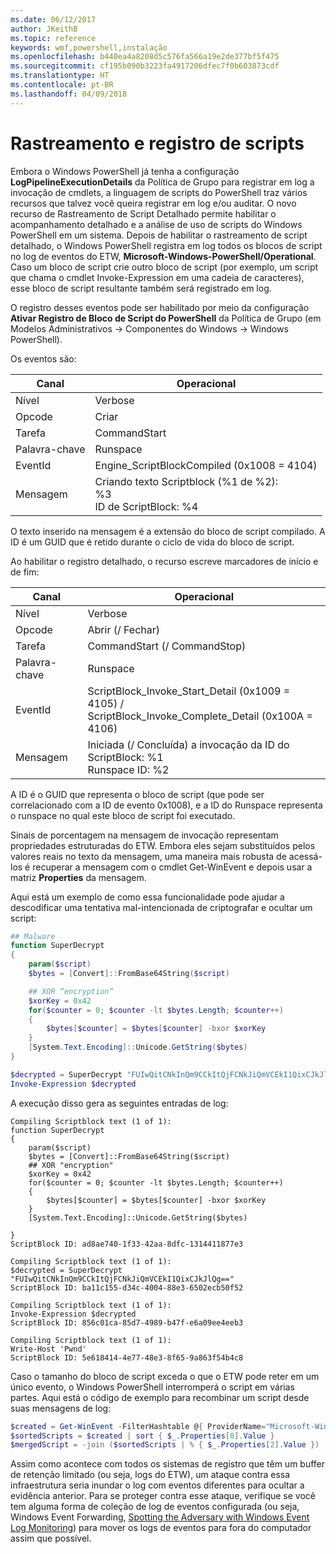 ```yaml
---
ms.date: 06/12/2017
author: JKeithB
ms.topic: reference
keywords: wmf,powershell,instalação
ms.openlocfilehash: b440ea4a8208d5c576fa566a19e2de377bf5f475
ms.sourcegitcommit: cf195b090b3223fa4917206dfec7f0b603873cdf
ms.translationtype: HT
ms.contentlocale: pt-BR
ms.lasthandoff: 04/09/2018
---
```

# <a name="script-tracing-and-logging"></a>Rastreamento e registro de scripts

Embora o Windows PowerShell já tenha a configuração **LogPipelineExecutionDetails** da Política de Grupo para registrar em log a invocação de cmdlets, a linguagem de scripts do PowerShell traz vários recursos que talvez você queira registrar em log e/ou auditar. O novo recurso de Rastreamento de Script Detalhado permite habilitar o acompanhamento detalhado e a análise de uso de scripts do Windows PowerShell em um sistema. Depois de habilitar o rastreamento de script detalhado, o Windows PowerShell registra em log todos os blocos de script no log de eventos do ETW, **Microsoft-Windows-PowerShell/Operational**. Caso um bloco de script crie outro bloco de script (por exemplo, um script que chama o cmdlet Invoke-Expression em uma cadeia de caracteres), esse bloco de script resultante também será registrado em log.

O registro desses eventos pode ser habilitado por meio da configuração **Ativar Registro de Bloco de Script do PowerShell** da Política de Grupo (em Modelos Administrativos -> Componentes do Windows -> Windows PowerShell).

Os eventos são:

| Canal | Operacional                                 |
|---------|---------------------------------------------|
| Nível   | Verbose                                     |
| Opcode  | Criar                                      |
| Tarefa    | CommandStart                                |
| Palavra-chave | Runspace                                    |
| EventId | Engine_ScriptBlockCompiled (0x1008 = 4104)  |
| Mensagem | Criando texto Scriptblock (%1 de %2): </br> %3 </br> ID de ScriptBlock: %4 |


O texto inserido na mensagem é a extensão do bloco de script compilado. A ID é um GUID que é retido durante o ciclo de vida do bloco de script.

Ao habilitar o registro detalhado, o recurso escreve marcadores de início e de fim:

| Canal | Operacional                                            |
|---------|--------------------------------------------------------|
| Nível   | Verbose                                                |
| Opcode  | Abrir (/ Fechar)                                         |
| Tarefa    | CommandStart (/ CommandStop)                           |
| Palavra-chave | Runspace                                               |
| EventId | ScriptBlock\_Invoke\_Start\_Detail (0x1009 = 4105) / </br> ScriptBlock\_Invoke\_Complete\_Detail (0x100A = 4106) |
| Mensagem | Iniciada (/ Concluída) a invocação da ID do ScriptBlock: %1 </br> Runspace ID: %2 |

A ID é o GUID que representa o bloco de script (que pode ser correlacionado com a ID de evento 0x1008), e a ID do Runspace representa o runspace no qual este bloco de script foi executado.

Sinais de porcentagem na mensagem de invocação representam propriedades estruturadas do ETW. Embora eles sejam substituídos pelos valores reais no texto da mensagem, uma maneira mais robusta de acessá-los é recuperar a mensagem com o cmdlet Get-WinEvent e depois usar a matriz **Properties** da mensagem.

Aqui está um exemplo de como essa funcionalidade pode ajudar a descodificar uma tentativa mal-intencionada de criptografar e ocultar um script:

```powershell
## Malware
function SuperDecrypt
{
    param($script)
    $bytes = [Convert]::FromBase64String($script)

    ## XOR “encryption”
    $xorKey = 0x42
    for($counter = 0; $counter -lt $bytes.Length; $counter++)
    {
        $bytes[$counter] = $bytes[$counter] -bxor $xorKey
    }
    [System.Text.Encoding]::Unicode.GetString($bytes)
}

$decrypted = SuperDecrypt "FUIwQitCNkInQm9CCkItQjFCNkJiQmVCEkI1QixCJkJlQg=="
Invoke-Expression $decrypted
```

A execução disso gera as seguintes entradas de log:

```
Compiling Scriptblock text (1 of 1):
function SuperDecrypt
{
    param($script)
    $bytes = [Convert]::FromBase64String($script)
    ## XOR "encryption"
    $xorKey = 0x42
    for($counter = 0; $counter -lt $bytes.Length; $counter++)
    {
        $bytes[$counter] = $bytes[$counter] -bxor $xorKey
    }
    [System.Text.Encoding]::Unicode.GetString($bytes)

}
ScriptBlock ID: ad8ae740-1f33-42aa-8dfc-1314411877e3

Compiling Scriptblock text (1 of 1):
$decrypted = SuperDecrypt "FUIwQitCNkInQm9CCkItQjFCNkJiQmVCEkI1QixCJkJlQg=="
ScriptBlock ID: ba11c155-d34c-4004-88e3-6502ecb50f52

Compiling Scriptblock text (1 of 1):
Invoke-Expression $decrypted
ScriptBlock ID: 856c01ca-85d7-4989-b47f-e6a09ee4eeb3

Compiling Scriptblock text (1 of 1):
Write-Host 'Pwnd'
ScriptBlock ID: 5e618414-4e77-48e3-8f65-9a863f54b4c8
```

Caso o tamanho do bloco de script exceda o que o ETW pode reter em um único evento, o Windows PowerShell interromperá o script em várias partes. Aqui está o código de exemplo para recombinar um script desde suas mensagens de log:

```powershell
$created = Get-WinEvent -FilterHashtable @{ ProviderName="Microsoft-Windows-PowerShell"; Id = 4104 } | Where-Object { $_.<...> }
$sortedScripts = $created | sort { $_.Properties[0].Value }
$mergedScript = -join ($sortedScripts | % { $_.Properties[2].Value })
```

Assim como acontece com todos os sistemas de registro que têm um buffer de retenção limitado (ou seja, logs do ETW), um ataque contra essa infraestrutura seria inundar o log com eventos diferentes para ocultar a evidência anterior. Para se proteger contra esse ataque, verifique se você tem alguma forma de coleção de log de eventos configurada (ou seja, Windows Event Forwarding, [Spotting the Adversary with Windows Event Log Monitoring](http://www.nsa.gov/ia/_files/app/Spotting_the_Adversary_with_Windows_Event_Log_Monitoring.pdf)) para mover os logs de eventos para fora do computador assim que possível.